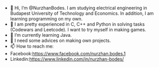 - 👋 Hi, I’m @NurzhanBodes. I am studying electrical engineering in Budapest University of Technology and Economics. In addition, I am learning programming on my own.
- 👀 I am pretty experienced in C, C++ and Python in solving tasks (Codewars and Leetcode). I want to try myself in making games.
- 🌱 I’m currently learning Java.
- 💞️ I need some advices on making own projects.
- 📫 How to reach me:
-   Facebook:https://www.facebook.com/nurzhan.bodes.1
-   Linkedin:https://www.linkedin.com/in/nurzhan-bodes/

<!---
NurzhanBodes/NurzhanBodes is a ✨ special ✨ repository because its `README.md` (this file) appears on your GitHub profile.
You can click the Preview link to take a look at your changes.
--->
